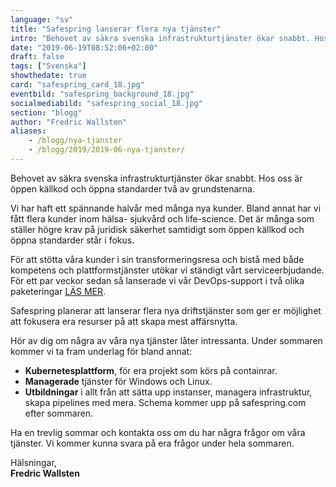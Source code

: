 ```yaml
---
language: "sv"
title: "Safespring lanserar flera nya tjänster"
intro: "Behovet av säkra svenska infrastrukturtjänster ökar snabbt. Hos oss är öppen källkod och öppna standarder två av grundstenarna."
date: "2019-06-19T08:52:06+02:00"
draft: false
tags: ["Svenska"]
showthedate: true
card: "safespring_card_18.jpg"
eventbild: "safespring_background_18.jpg"
socialmediabild: "safespring_social_18.jpg"
section: "blogg"
author: "Fredric Wallsten"
aliases:
    - /blogg/nya-tjanster
    - /blogg/2019/2019-06-nya-tjanster/
---
```


<div class="ingress"><p>Behovet av säkra svenska infrastrukturtjänster ökar snabbt. Hos oss är öppen källkod och öppna standarder två av grundstenarna.</p></div>


Vi har haft ett spännande halvår med många nya kunder. Bland annat har vi fått flera kunder inom hälsa- sjukvård och life-science. Det är många som ställer högre krav på juridisk säkerhet samtidigt som öppen källkod och öppna standarder står i fokus.

För att stötta våra kunder i sin transformeringsresa och bistå med både kompetens och plattformstjänster utökar vi ständigt vårt serviceerbjudande. För ett par veckor sedan så lanserade vi vår DevOps-support i två olika paketeringar <a href="/devops/" id="text-button">LÄS MER</a>.

Safespring planerar att lanserar flera nya driftstjänster som ger er möjlighet att fokusera era resurser på att skapa mest affärsnytta.

Hör av dig om några av våra nya tjänster låter intressanta. Under sommaren kommer vi ta fram underlag för bland annat:

- **Kubernetesplattform**, för era projekt som körs på containrar.
- **Managerade** tjänster för Windows och Linux.
- **Utbildningar** i allt från att sätta upp instanser, managera infrastruktur, skapa pipelines med mera. Schema kommer upp på safespring.com efter sommaren.


Ha en trevlig sommar och kontakta oss om du har några frågor om våra tjänster. Vi kommer kunna svara på era frågor under hela sommaren.


Hälsningar,<br>
**Fredric Wallsten**
